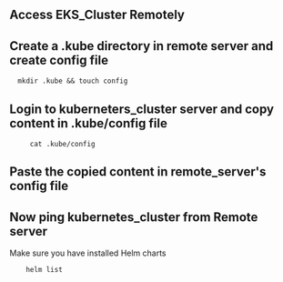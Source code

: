## Access EKS_Cluster Remotely

## Create a .kube directory in remote server and create config file 
      
      mkdir .kube && touch config
      
## Login to kuberneters_cluster server and copy content in .kube/config file
       
         cat .kube/config
         
## Paste the copied content in remote_server's config file


## Now ping kubernetes_cluster from Remote server
  Make sure you have installed Helm charts
  
        helm list
